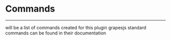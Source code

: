 # Commands
***

will be a list of commands created for this plugin
grapesjs standard commands can be found in their documentation